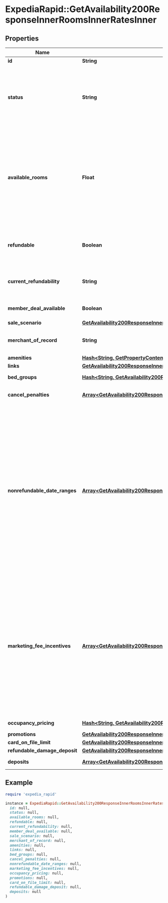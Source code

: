 # ExpediaRapid::GetAvailability200ResponseInnerRoomsInnerRatesInner

## Properties

| Name | Type | Description | Notes |
| ---- | ---- | ----------- | ----- |
| **id** | **String** | Unique Identifier for a rate. | [optional] |
| **status** | **String** | Indicates the status of the rate. If the rate is still available then available will be returned. If the rate is no longer available at that price then price_changed will be returned. If the rate is no longer available at all then sold_out will be returned. | [optional] |
| **available_rooms** | **Float** | The number of bookable rooms remaining with this rate in EPS inventory. Use this value to create rules for urgency messaging to alert users to low availability on busy travel dates or at popular properties. If the value returns as 2147483647 (max int value), the actual value could not be determined. Ensure your urgency messaging ignores such instances when returned. | [optional] |
| **refundable** | **Boolean** | Indicates if the rate is fully refundable at the time of booking. Cancel penalties may still apply. Please refer to the cancel penalties section for reference. | [optional] |
| **current_refundability** | **String** | Indicates the current refundability of the rate. This is a more detailed version of the &#x60;refundable&#x60; field. | [optional] |
| **member_deal_available** | **Boolean** | Indicates if a \&quot;Member Only Deal\&quot; is available for this rate. | [optional] |
| **sale_scenario** | [**GetAvailability200ResponseInnerRoomsInnerRatesInnerSaleScenario**](GetAvailability200ResponseInnerRoomsInnerRatesInnerSaleScenario.md) |  | [optional] |
| **merchant_of_record** | **String** | * &#x60;expedia&#x60; - Payment is taken by Expedia. * &#x60;property&#x60; - Payment is taken by the property.  | [optional] |
| **amenities** | [**Hash&lt;String, GetPropertyContent200ResponseValueAmenitiesValue&gt;**](GetPropertyContent200ResponseValueAmenitiesValue.md) | Room amenities. | [optional] |
| **links** | [**GetAvailability200ResponseInnerRoomsInnerRatesInnerLinks**](GetAvailability200ResponseInnerRoomsInnerRatesInnerLinks.md) |  | [optional] |
| **bed_groups** | [**Hash&lt;String, GetAvailability200ResponseInnerRoomsInnerRatesInnerBedGroupsValue&gt;**](GetAvailability200ResponseInnerRoomsInnerRatesInnerBedGroupsValue.md) | A map of the room&#39;s bed groups. | [optional] |
| **cancel_penalties** | [**Array&lt;GetAvailability200ResponseInnerRoomsInnerRatesInnerCancelPenaltiesInner&gt;**](GetAvailability200ResponseInnerRoomsInnerRatesInnerCancelPenaltiesInner.md) | Array of &#x60;cancel_penalty&#x60; objects containing cancel penalty information. | [optional] |
| **nonrefundable_date_ranges** | [**Array&lt;GetAvailability200ResponseInnerRoomsInnerRatesInnerNonrefundableDateRangesInner&gt;**](GetAvailability200ResponseInnerRoomsInnerRatesInnerNonrefundableDateRangesInner.md) | An array of stay date ranges within this check-in / check-out range that are not refundable. Stay dates within these ranges provide no refund on cancellation, regardless of cancel penalty windows. The stay dates are determined by the would be check-in of that night. With a check-in date of 2023-09-01, and a check-out date of 2023-09-06, this would be a 5 night stay. A &#x60;nonrefundable_date_range&#x60; with start: 2023-09-02 and end: 2023-09-03 would mean 2 of the nights are nonrefundable. The 1st night is refundable, the 2nd and 3rd nights are nonrefundable, and the 4th and 5th nights are refundable, subject to &#x60;cancel_penalties&#x60; restrictions.  | [optional] |
| **marketing_fee_incentives** | [**Array&lt;GetAvailability200ResponseInnerRoomsInnerRatesInnerMarketingFeeIncentivesInner&gt;**](GetAvailability200ResponseInnerRoomsInnerRatesInnerMarketingFeeIncentivesInner.md) | An array of stay date ranges within this check-in / check-out range that have an incentive applied. The stay dates are determined by the would be check-in of that night. With a check-in date of 2023-09-01, and a check-out date of 2023-09-06, this would be a 5 night stay. A &#x60;marketing_fee_incentive&#x60; with start: 2023-09-02 and end: 2023-09-03 would mean 2 of the nights have an incentive applied. The 1st night is not part of the incentive, the 2nd and 3rd nights are part of the incentive, and the 4th and 5th nights are not part of the incentive.  | [optional] |
| **occupancy_pricing** | [**Hash&lt;String, GetAvailability200ResponseInnerRoomsInnerRatesInnerOccupancyPricingValue&gt;**](GetAvailability200ResponseInnerRoomsInnerRatesInnerOccupancyPricingValue.md) | A map of room information by occupancy. | [optional] |
| **promotions** | [**GetAvailability200ResponseInnerRoomsInnerRatesInnerPromotions**](GetAvailability200ResponseInnerRoomsInnerRatesInnerPromotions.md) |  | [optional] |
| **card_on_file_limit** | [**GetAvailability200ResponseInnerRoomsInnerRatesInnerOccupancyPricingValueTotalsInclusiveBillableCurrency**](GetAvailability200ResponseInnerRoomsInnerRatesInnerOccupancyPricingValueTotalsInclusiveBillableCurrency.md) |  | [optional] |
| **refundable_damage_deposit** | [**GetAvailability200ResponseInnerRoomsInnerRatesInnerOccupancyPricingValueTotalsInclusiveBillableCurrency**](GetAvailability200ResponseInnerRoomsInnerRatesInnerOccupancyPricingValueTotalsInclusiveBillableCurrency.md) |  | [optional] |
| **deposits** | [**Array&lt;GetAvailability200ResponseInnerRoomsInnerRatesInnerDepositsInner&gt;**](GetAvailability200ResponseInnerRoomsInnerRatesInnerDepositsInner.md) | Array of deposits for the rate. | [optional] |

## Example

```ruby
require 'expedia_rapid'

instance = ExpediaRapid::GetAvailability200ResponseInnerRoomsInnerRatesInner.new(
  id: null,
  status: null,
  available_rooms: null,
  refundable: null,
  current_refundability: null,
  member_deal_available: null,
  sale_scenario: null,
  merchant_of_record: null,
  amenities: null,
  links: null,
  bed_groups: null,
  cancel_penalties: null,
  nonrefundable_date_ranges: null,
  marketing_fee_incentives: null,
  occupancy_pricing: null,
  promotions: null,
  card_on_file_limit: null,
  refundable_damage_deposit: null,
  deposits: null
)
```

